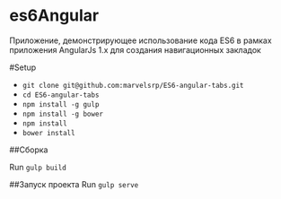 # es6Angular
Приложение, демонстрирующее использование кода ES6 в рамках приложения AngularJs 1.x для создания навигационных закладок

#Setup
- `git clone git@github.com:marvelsrp/ES6-angular-tabs.git`
- `cd ES6-angular-tabs`
- `npm install -g gulp`
- `npm install -g bower`
- `npm install`
- `bower install`

##Сборка

Run `gulp build`

##Запуск проекта
Run `gulp serve`